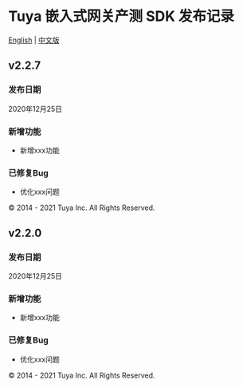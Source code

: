 # Tuya 嵌入式网关产测 SDK 发布记录

[English](CHANGELOG.md) | [中文版](CHANGELOG_cn.md)

## v2.2.7

### 发布日期

2020年12月25日

### 新增功能

- 新增xxx功能

### 已修复Bug

- 优化xxx问题

<div>
        &copy; 2014 - 2021 Tuya Inc. All Rights Reserved.
</div>

## v2.2.0

### 发布日期

2020年12月25日

### 新增功能

- 新增xxx功能

### 已修复Bug

- 优化xxx问题

<div>
        &copy; 2014 - 2021 Tuya Inc. All Rights Reserved.
</div>